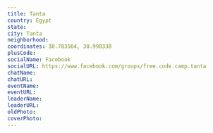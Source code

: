 ```yaml
---
title: Tanta
country: Egypt
state: 
city: Tanta
neighborhood: 
coordinates: 30.783564, 30.998338
plusCode:
socialName: Facebook
socialURL: https://www.facebook.com/groups/free.code.camp.tanta
chatName:
chatURL:
eventName:
eventURL:
leaderName:
leaderURL:
oldPhoto: 
coverPhoto:
---
```

